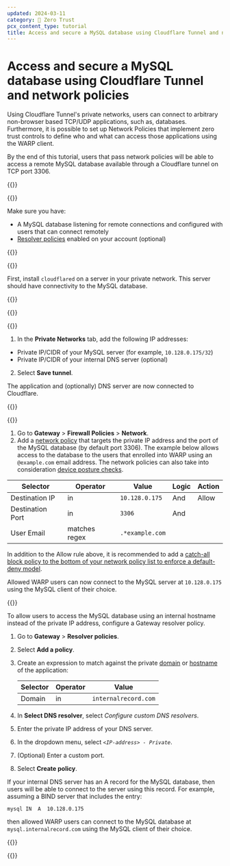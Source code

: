 ```yaml
---
updated: 2024-03-11
category: 🔐 Zero Trust
pcx_content_type: tutorial
title: Access and secure a MySQL database using Cloudflare Tunnel and network policies
---
```


# Access and secure a MySQL database using Cloudflare Tunnel and network policies

Using Cloudflare Tunnel's private networks, users can connect to arbitrary non-browser based TCP/UDP applications, such as, databases. Furthermore, it is possible to set up Network Policies that implement zero trust controls to define who and what can access those applications using the WARP client.

By the end of this tutorial, users that pass network policies will be able to access a remote MySQL database available through a Cloudflare tunnel on TCP port 3306.

{{<tutorial>}}

{{<tutorial-prereqs>}}

Make sure you have:

- A MySQL database listening for remote connections and configured with users that can connect remotely
- [Resolver policies](/cloudflare-one/policies/gateway/resolver-policies/) enabled on your account (optional)

{{</tutorial-prereqs>}}

{{<tutorial-step title="Create a Cloudflare Tunnel">}}

First, install `cloudflared` on a server in your private network. This server should have connectivity to the MySQL database.

{{<render file="tunnel/_create-tunnel.md" productFolder="cloudflare-one">}}

{{</tutorial-step>}}

{{<tutorial-step title="Add private network routes">}}

1. In the **Private Networks** tab, add the following IP addresses:

  - Private IP/CIDR of your MySQL server (for example, `10.128.0.175/32`)
  - Private IP/CIDR of your internal DNS server (optional)

2. Select **Save tunnel**.

The application and (optionally) DNS server are now connected to Cloudflare.

{{</tutorial-step>}}

{{<tutorial-step title="Create a Gateway network policy">}}

1. Go to **Gateway** > **Firewall Policies** > **Network**.
2. Add a [network policy](/cloudflare-one/policies/gateway/network-policies/) that targets the private IP address and the port of the MySQL database (by default port 3306). The example below allows access to the database to the users that enrolled into WARP using an `@example.com` email address. The network policies can also take into consideration [device posture checks](/cloudflare-one/identity/devices/).

| Selector | Operator | Value | Logic | Action |
| -------- | -------- | ----- | ----- | ------ |
| Destination IP | in | `10.128.0.175` | And | Allow |
| Destination Port | in | `3306` | And | |
| User Email | matches regex | `.*example.com` | |

In addition to the Allow rule above, it is recommended to add a [catch-all block policy to the bottom of your network policy list to enforce a default-deny model](learning-paths/replace-vpn/build-policies/).

Allowed WARP users can now connect to the MySQL server at `10.128.0.175` using the MySQL client of their choice.

{{<tutorial-step title="Create a Gateway resolver policy (optional)">}}

To allow users to access the MySQL database using an internal hostname instead of the private IP address, configure a Gateway resolver policy.

1. Go to **Gateway** > **Resolver policies**.
2. Select **Add a policy**.
3. Create an expression to match against the private [domain](/cloudflare-one/policies/gateway/resolver-policies/#domain) or [hostname](/cloudflare-one/policies/gateway/resolver-policies/#host) of the application:

    | Selector | Operator | Value                  |
    | -------- | -------- | ---------------------- |
    | Domain     | in       | `internalrecord.com` |

4. In **Select DNS resolver**, select _Configure custom DNS resolvers_.
5. Enter the private IP address of your DNS server.
6. In the dropdown menu, select _`<IP-address> - Private`_.
7. (Optional) Enter a custom port.
8. Select **Create policy**.

If your internal DNS server has an A record for the MySQL database, then users will be able to connect to the server using this record. For example, assuming a BIND server that includes the entry:

`mysql IN  A  10.128.0.175`

then allowed WARP users can connect to the MySQL database at `mysql.internalrecord.com` using the MySQL client of their choice.

{{</tutorial-step>}}

{{</tutorial>}}
